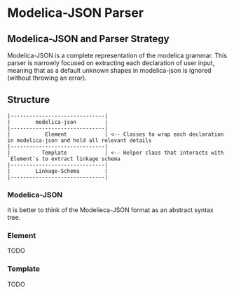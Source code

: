 # Modelica-JSON Parser

## Modelica-JSON and Parser Strategy

Modelica-JSON is a complete representation of the modelica grammar. This parser is narrowly focused on extracting each declaration of user input, meaning that as a default unknown shapes in modelica-json is ignored (without throwing an error).

## Structure

```
|------------------------------|
|        modelica-json         |
|------------------------------|
|           Element            | <-- Classes to wrap each declaration in modelica-json and hold all relevant details
|------------------------------|
|          Template            | <-- Helper class that interacts with `Element`s to extract linkage schema
|------------------------------|
|        Linkage-Schema        |
|------------------------------|

```

### Modelica-JSON

It is better to think of the Modelieca-JSON format as an abstract syntax tree.

### Element

TODO

### Template

TODO

